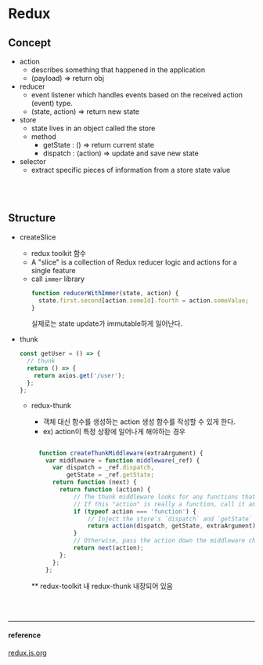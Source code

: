 # Redux

## Concept

- action
  - describes something that happened in the application
  - (payload) ⇒ return obj
- reducer
  - event listener which handles events based on the received action (event) type.
  - (state, action) ⇒ return new state
- store
  - state lives in an object called the store
  - method
    - getState : () ⇒ return current state
    - dispatch : (action) ⇒ update and save new state
- selector
  - extract specific pieces of information from a store state value

<br/>  
<br/>

## Structure

- createSlice
  - redux toolkit 함수
  - A "slice" is a collection of Redux reducer logic and actions for a single feature
  - call `immer` library
    ```jsx
    function reducerWithImmer(state, action) {
      state.first.second[action.someId].fourth = action.someValue;
    }
    ```
    실제로는 state update가 immutable하게 일어난다.
- thunk

  ```jsx
  const getUser = () => {
    // thunk
    return () => {
      return axios.get('/user');
    };
  };
  ```

  - redux-thunk

    - 객체 대신 함수를 생성하는 action 생성 함수를 작성할 수 있게 한다.
    - ex) action이 특정 상황에 일어나게 해야하는 경우

    ```jsx

      function createThunkMiddleware(extraArgument) {
        var middleware = function middleware(_ref) {
          var dispatch = _ref.dispatch,
              getState = _ref.getState;
          return function (next) {
            return function (action) {
                // The thunk middleware looks for any functions that were passed to `store.dispatch`.
                // If this "action" is really a function, call it and return the result.
                if (typeof action === 'function') {
                    // Inject the store's `dispatch` and `getState` methods, as well as any "extra arg"
                    return action(dispatch, getState, extraArgument);
                }
                // Otherwise, pass the action down the middleware chain as usual
                return next(action);
            };
          };
        };
    ```

    \*\* redux-toolkit 내 redux-thunk 내장되어 있음

<br/>  
<br/>

---

#### reference

[redux.js.org](https://redux.js.org/introduction/getting-started)
